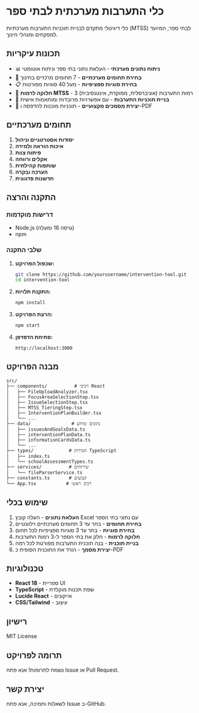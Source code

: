 # כלי התערבות מערכתית לבתי ספר

כלי דיגיטלי מתקדם לבניית תוכניות התערבות מערכתיות (MTSS) לבתי ספר, המיועד למפקחים ומנהלי חינוך.

## תכונות עיקריות

- 📊 **ניתוח נתונים מערכתי** - העלאת נתוני בתי ספר וניתוח אוטומטי
- 🎯 **בחירת תחומים מערכתיים** - 7 תחומים מרכזיים בחינוך
- 📋 **בחירת סוגיות ספציפיות** - מעל 40 סוגיות מפורטות
- 🏫 **חלוקה לרמות MTSS** - 3 רמות התערבות (אוניברסלית, ממוקדת, אינטנסיבית)
- 📝 **בניית תוכניות התערבות** - עם אפשרויות מרובדות ומותאמות אישית
- 📄 **יצירת מסמכים מקצועיים** - תוכניות מוכנות להדפסה ו-PDF

## תחומים מערכתיים

1. **יסודות אסטרטגיים וניהול**
2. **איכות הוראה ולמידה**
3. **פיתוח צוות**
4. **אקלים ורווחה**
5. **שותפות קהילתית**
6. **הערכה ובקרה**
7. **חדשנות פדגוגית**

## התקנה והרצה

### דרישות מוקדמות
- Node.js (גרסה 16 ומעלה)
- npm

### שלבי התקנה

1. **שכפול הפרויקט:**
   ```bash
   git clone https://github.com/yourusername/intervention-tool.git
   cd intervention-tool
   ```

2. **התקנת תלויות:**
   ```bash
   npm install
   ```

3. **הרצת הפרויקט:**
   ```bash
   npm start
   ```

4. **פתיחת הדפדפן:**
   ```
   http://localhost:3000
   ```

## מבנה הפרויקט

```
src/
├── components/          # רכיבי React
│   ├── FileUploadAnalyzer.tsx
│   ├── FocusAreaSelectionStep.tsx
│   ├── IssueSelectionStep.tsx
│   ├── MTSS_TieringStep.tsx
│   ├── InterventionPlanBuilder.tsx
│   └── ...
├── data/               # נתונים ומידע
│   ├── issuesAndGoalsData.ts
│   ├── interventionPlanData.ts
│   ├── informationCardsData.ts
│   └── ...
├── types/             # הגדרות TypeScript
│   ├── index.ts
│   └── schoolAssessmentTypes.ts
├── services/          # שירותים
│   └── fileParserService.ts
├── constants.ts       # קבועים
└── App.tsx           # רכיב ראשי
```

## שימוש בכלי

1. **העלאת נתונים** - העלה קובץ Excel עם נתוני בתי הספר
2. **בחירת תחומים** - בחר עד 3 תחומים מערכתיים רלוונטיים
3. **בחירת סוגיות** - בחר עד 3 סוגיות ספציפיות לכל תחום
4. **חלוקה לרמות** - חלק את בתי הספר ל-3 רמות התערבות
5. **בניית תוכנית** - בנה תוכנית התערבות מפורטת לכל רמה
6. **יצירת מסמך** - הורד את התוכנית הסופית כ-PDF

## טכנולוגיות

- **React 18** - ספריית UI
- **TypeScript** - שפת תכנות מוקלדת
- **Lucide React** - אייקונים
- **CSS/Tailwind** - עיצוב

## רישיון

MIT License

## תרומה לפרויקט

נשמח לתרומות! אנא פתח Issue או Pull Request.

## יצירת קשר

לשאלות ותמיכה, אנא פתח Issue ב-GitHub.

